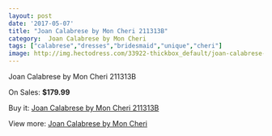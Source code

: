 ```yaml
---
layout: post
date: '2017-05-07'
title: "Joan Calabrese by Mon Cheri 211313B"
category:  Joan Calabrese by Mon Cheri
tags: ["calabrese","dresses","bridesmaid","unique","cheri"]
image: http://img.hectodress.com/33922-thickbox_default/joan-calabrese-by-mon-cheri-211313b.jpg
---
```

Joan Calabrese by Mon Cheri 211313B

On Sales: **$179.99**
<a href="https://www.hectodress.com/-joan-calabrese-by-mon-cheri/15692-joan-calabrese-by-mon-cheri-211313b.html"><amp-img layout="responsive" width="600" height="600" src="//img.hectodress.com/33922-thickbox_default/joan-calabrese-by-mon-cheri-211313b.jpg" alt="Joan Calabrese by Mon Cheri 211313B 0" /></a>

Buy it: [Joan Calabrese by Mon Cheri 211313B](https://www.hectodress.com/-joan-calabrese-by-mon-cheri/15692-joan-calabrese-by-mon-cheri-211313b.html "Joan Calabrese by Mon Cheri 211313B")

View more: [ Joan Calabrese by Mon Cheri](https://www.hectodress.com/285--joan-calabrese-by-mon-cheri " Joan Calabrese by Mon Cheri")